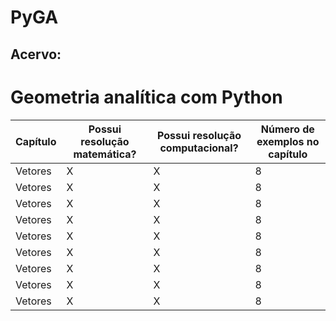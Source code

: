 # PyGA
## Acervo:
# Geometria analítica com Python
| Capítulo | Possui resolução matemática? | Possui resolução computacional? |Número de exemplos no capítulo |
|---------------------|---------|-----------|-----------------|
|Vetores | X | X | 8 |
|Vetores | X | X | 8 |
|Vetores | X | X | 8 |
|Vetores | X | X | 8 |
|Vetores | X | X | 8 |
|Vetores | X | X | 8 |
|Vetores | X | X | 8 |
|Vetores | X | X | 8 |
|Vetores | X | X | 8 |

